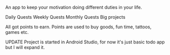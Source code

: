 An app to keep your motivation doing different duties in your life.

Daily Quests
Weekly Quests
Monthly Quests
Big projects

All got points to earn.
Points are used to buy goods, fun time, tattoos, games etc.

UPDATE
Project is started in Android Studio, for now it's just basic todo app but I will expand it.
